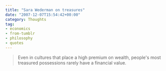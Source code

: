 ```yaml
---
title: "Sara Wederman on treasures"
date: "2007-12-07T15:54:42+00:00"
category: Thoughts
tag:
- economics
- from-tumblr
- philosophy
- quotes
---
```

> Even in cultures that place a high premium on wealth, people's most treasured possessions rarely have a financial value.


